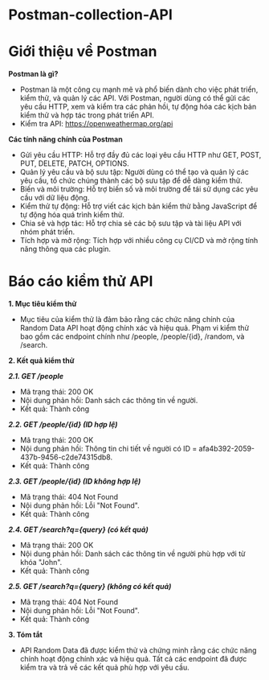# Postman-collection-API
# Giới thiệu về Postman
**Postman là gì?**
- Postman là một công cụ mạnh mẽ và phổ biến dành cho việc phát triển, kiểm thử, và quản lý các API. Với Postman, người dùng có thể gửi các yêu cầu HTTP, xem và kiểm tra các phản hồi, tự động hóa các kịch bản kiểm thử và hợp tác trong phát triển API.
- Kiểm tra API: https://openweathermap.org/api

**Các tính năng chính của Postman**
- Gửi yêu cầu HTTP: Hỗ trợ đầy đủ các loại yêu cầu HTTP như GET, POST, PUT, DELETE, PATCH, OPTIONS.
- Quản lý yêu cầu và bộ sưu tập: Người dùng có thể tạo và quản lý các yêu cầu, tổ chức chúng thành các bộ sưu tập để dễ dàng kiểm thử.
- Biến và môi trường: Hỗ trợ biến số và môi trường để tái sử dụng các yêu cầu với dữ liệu động.
- Kiểm thử tự động: Hỗ trợ viết các kịch bản kiểm thử bằng JavaScript để tự động hóa quá trình kiểm thử.
- Chia sẻ và hợp tác: Hỗ trợ chia sẻ các bộ sưu tập và tài liệu API với nhóm phát triển.
- Tích hợp và mở rộng: Tích hợp với nhiều công cụ CI/CD và mở rộng tính năng thông qua các plugin.

# Báo cáo kiểm thử API
**1. Mục tiêu kiểm thử**
- Mục tiêu của kiểm thử là đảm bảo rằng các chức năng chính của Random Data API hoạt động chính xác và hiệu quả. Phạm vi kiểm thử bao gồm các endpoint chính như /people, /people/{id}, /random, và /search.

**2. Kết quả kiểm thử**

***2.1. GET /people***
- Mã trạng thái: 200 OK
- Nội dung phản hồi: Danh sách các thông tin về người.
- Kết quả: Thành công
  
***2.2. GET /people/{id} (ID hợp lệ)***
- Mã trạng thái: 200 OK
- Nội dung phản hồi: Thông tin chi tiết về người có ID = afa4b392-2059-437b-9456-c2de74315db8.
- Kết quả: Thành công
  
***2.3. GET /people/{id} (ID không hợp lệ)***
- Mã trạng thái: 404 Not Found
- Nội dung phản hồi: Lỗi "Not Found".
- Kết quả: Thành công
  
***2.4. GET /search?q={query} (có kết quả)***
- Mã trạng thái: 200 OK
- Nội dung phản hồi: Danh sách các thông tin về người phù hợp với từ khóa "John".
- Kết quả: Thành công

***2.5. GET /search?q={query} (không có kết quả)***
- Mã trạng thái: 404 Not Found
- Nội dung phản hồi: Lỗi "Not Found".
- Kết quả: Thành công

**3. Tóm tắt**
- API Random Data đã được kiểm thử và chứng minh rằng các chức năng chính hoạt động chính xác và hiệu quả. Tất cả các endpoint đã được kiểm tra và trả về các kết quả phù hợp với yêu cầu.
